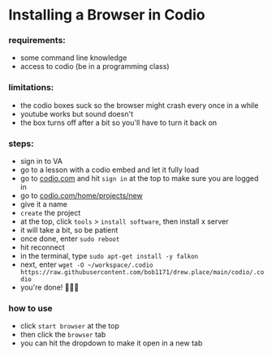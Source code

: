 # Installing a Browser in Codio

### requirements:
 - some command line knowledge
 - access to codio (be in a programming class)

### limitations:
 - the codio boxes suck so the browser might crash every once in a while
 - youtube works but sound doesn't
 - the box turns off after a bit so you'll have to turn it back on

### steps:
  - sign in to VA
  - go to a lesson with a codio embed and let it fully load
  - go to [codio.com](https://codio.com) and hit `sign in` at the top to make sure you are logged in
  - go to [codio.com/home/projects/new](https://codio.com/home/projects/new)
  - give it a name
  - `create` the project
  - at the top, click `tools` > `install software`, then install x server
  - it will take a bit, so be patient 
  - once done, enter `sudo reboot`
  - hit reconnect
  - in the terminal, type `sudo apt-get install -y falkon`
  - next, enter `wget -O ~/workspace/.codio https://raw.githubusercontent.com/bob1171/drew.place/main/codio/.codio`
  - you're done! 🎉🎉🎉

### how to use
  - click `start browser` at the top
  - then click the `browser` tab
  - you can hit the dropdown to make it open in a new tab
